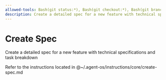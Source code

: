 ```yaml
---
allowed-tools: Bash(git status:*), Bash(git checkout:*), Bash(git branch:*), Bash(git add:*), Bash(git commit:*), Bash(gh issue create:*), Bash(gh issue list:*), Bash(gh issue view:*), Bash(date:*), Bash(mkdir:*), Bash(ls:*)
description: Create a detailed spec for a new feature with technical specifications and task breakdown
---
```


# Create Spec

Create a detailed spec for a new feature with technical specifications and task breakdown

Refer to the instructions located in @~/.agent-os/instructions/core/create-spec.md
